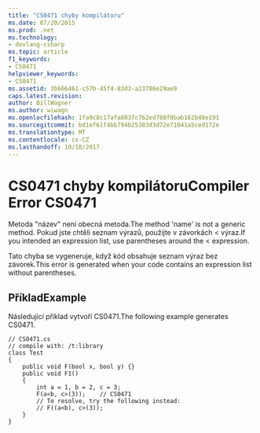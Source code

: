```yaml
---
title: "CS0471 chyby kompilátoru"
ms.date: 07/20/2015
ms.prod: .net
ms.technology:
- devlang-csharp
ms.topic: article
f1_keywords:
- CS0471
helpviewer_keywords:
- CS0471
ms.assetid: 3b666461-c57b-45f4-83d3-a23786e29ae9
caps.latest.revision: 
author: BillWagner
ms.author: wiwagn
ms.openlocfilehash: 1fa9c8c17afa8037c762ed788f8bab162b48e191
ms.sourcegitcommit: bd1ef61f4bb794b25383d3d72e71041a5ced172e
ms.translationtype: MT
ms.contentlocale: cs-CZ
ms.lasthandoff: 10/18/2017
---
```

# <a name="compiler-error-cs0471"></a><span data-ttu-id="2f132-102">CS0471 chyby kompilátoru</span><span class="sxs-lookup"><span data-stu-id="2f132-102">Compiler Error CS0471</span></span>
<span data-ttu-id="2f132-103">Metoda "název" není obecná metoda.</span><span class="sxs-lookup"><span data-stu-id="2f132-103">The method 'name' is not a generic method.</span></span> <span data-ttu-id="2f132-104">Pokud jste chtěli seznam výrazů, použijte v závorkách < výraz.</span><span class="sxs-lookup"><span data-stu-id="2f132-104">If you intended an expression list, use parentheses around the < expression.</span></span>  
  
 <span data-ttu-id="2f132-105">Tato chyba se vygeneruje, když kód obsahuje seznam výraz bez závorek.</span><span class="sxs-lookup"><span data-stu-id="2f132-105">This error is generated when your code contains an expression list without parentheses.</span></span>  
  
## <a name="example"></a><span data-ttu-id="2f132-106">Příklad</span><span class="sxs-lookup"><span data-stu-id="2f132-106">Example</span></span>  
 <span data-ttu-id="2f132-107">Následující příklad vytvoří CS0471.</span><span class="sxs-lookup"><span data-stu-id="2f132-107">The following example generates CS0471.</span></span>  
  
```  
// CS0471.cs  
// compile with: /t:library  
class Test  
{  
    public void F(bool x, bool y) {}  
    public void F1()  
    {  
        int a = 1, b = 2, c = 3;  
        F(a<b, c>(3));    // CS0471  
        // To resolve, try the following instead:  
        // F((a<b), c>(3));  
    }  
}  
```

